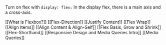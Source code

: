 Turn on flex with `display: flex;`
In the display flex, there is a main axis and a cross-axis.

[[What is Flexbox?]]
[[Flex-Direction]]
[[Justify Content]]
[[Flex Wrap]]
[[Align Items]]
[[Align Content & Align-Self]]
[[Flex Basis, Grow and Shrink]]
[[Flex-Shorthand]]
[[Responsive Design and Media Queries Intro]]
[[Media Queries]]
